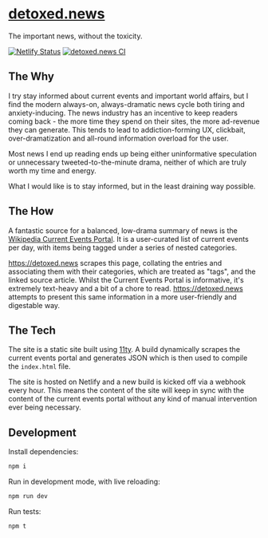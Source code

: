 # [detoxed.news](https://detoxed.news)

The important news, without the toxicity.

[![Netlify Status](https://api.netlify.com/api/v1/badges/fd7416e6-fb5e-4d5e-8065-1b6f7f54cbc7/deploy-status)](https://app.netlify.com/sites/detoxed-news/deploys) [![detoxed.news CI](https://circleci.com/gh/tom-james-watson/detoxed.news.svg?style=svg)](https://circleci.com/gh/tom-james-watson/detoxed.news)

## The Why

I try stay informed about current events and important world affairs, but I find the modern always-on, always-dramatic news cycle both tiring and anxiety-inducing. The news industry has an incentive to keep readers coming back - the more time they spend on their sites, the more ad-revenue they can generate. This tends to lead to addiction-forming UX, clickbait, over-dramatization and all-round information overload for the user.

Most news I end up reading ends up being either uninformative speculation or unnecessary tweeted-to-the-minute drama, neither of which are truly worth my time and energy.

What I would like is to stay informed, but in the least draining way possible.

## The How

A fantastic source for a balanced, low-drama summary of news is the [Wikipedia Current Events Portal](https://en.wikipedia.org/wiki/Portal:Current_events). It is a user-curated list of current events per day, with items being tagged under a series of nested categories.

https://detoxed.news scrapes this page, collating the entries and associating them with their categories, which are treated as "tags", and the linked source article. Whilst the Current Events Portal is informative, it's extremely text-heavy and a bit of a chore to read. https://detoxed.news attempts to present this same information in a more user-friendly and digestable way.

## The Tech

The site is a static site built using [11ty](https://www.11ty.dev/). A build dynamically scrapes the current events portal and generates JSON which is then used to compile the `index.html` file.

The site is hosted on Netlify and a new build is kicked off via a webhook every hour. This means the content of the site will keep in sync with the content of the current events portal without any kind of manual intervention ever being necessary.

## Development

Install dependencies:

```bash
npm i
```

Run in development mode, with live reloading:

```bash
npm run dev
```

Run tests:

```bash
npm t
```
